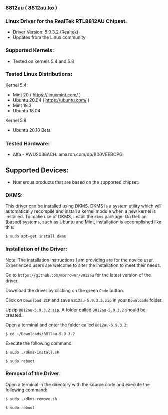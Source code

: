 ### 8812au ( 8812au.ko )

### Linux Driver for the RealTek RTL8812AU Chipset.

- Driver Version: 5.9.3.2 (Realtek)
- Updates from the Linux community

### Supported Kernels:

- Tested on kernels 5.4 and 5.8

### Tested Linux Distributions:

Kernel 5.4:

- Mint 20		( https://linuxmint.com/ )
- Ubuntu 20.04	( https://ubuntu.com/    )
- Mint 19.3
- Ubuntu 18.04

Kernel 5.8

- Ubuntu 20.10 Beta

### Tested Hardware:

- Alfa - AWUS036ACH: amazon.com/dp/B00VEEBOPG


## Supported Devices:

* Numerous products that are based on the supported chipset.

### DKMS:
This driver can be installed using DKMS. DKMS is a system utility which will automatically recompile and install a kernel module when a new kernel is installed. To make use of DKMS, install the `dkms` package. On Debian (based) systems, such as Ubuntu and Mint, installation is accomplished like this:
```
$ sudo apt-get install dkms
```

### Installation of the Driver:

Note: The installation instructions I am providing are for the novice user. Experienced users are welcome to alter the installation to meet their needs.

Go to `https://github.com/morrownr/8812au` for the latest version of the driver.

Download the driver by clicking on the green `Code` button.

Click on `Download ZIP` and save `8812au-5.9.3.2.zip` in your `Downloads` folder.

Upzip `8812au-5.9.3.2.zip`. A folder called `8812au-5.9.3.2` should be created.

Open a terminal and enter the folder called `8812au-5.9.3.2`:

```
$ cd ~/Downloads/8812au-5.9.3.2
```

Execute the following command:
```
$ sudo ./dkms-install.sh
```
```
$ sudo reboot
```
### Removal of the Driver:

Open a terminal in the directory with the source code and execute the following command:
```
$ sudo ./dkms-remove.sh
```
```
$ sudo reboot
```
